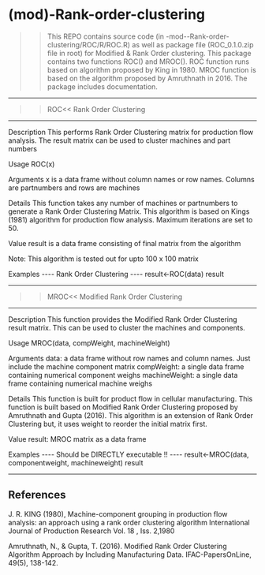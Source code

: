 # (mod)-Rank-order-clustering

>>This REPO contains source code (in -mod--Rank-order-clustering/ROC/R/ROC.R) as well as package file (ROC_0.1.0.zip file in root) for Modified & Rank Order clustering. This package contains two functions ROC() and MROC(). ROC function runs based on algorithm proposed by King in 1980. MROC function is based on the algorithm proposed by Amruthnath in 2016. The package includes documentation. 

----------------------------------------------------------------------------------------------------------------------------------------
>>ROC<<  Rank Order Clustering
----------------------------------------------------------------------------------------------------------------------------------------

Description
This performs Rank Order Clustering matrix for production flow analysis. The result matrix can be used to cluster machines and part numbers

Usage
ROC(x)

Arguments
x	is a data frame without column names or row names. Columns are partnumbers and rows are machines

Details
This function takes any number of machines or partnumbers to generate a Rank Order Clustering Matrix. This algorithm is based on Kings (1981) algorithm for production flow analysis. Maximum iterations are set to 50.

Value
result	is a data frame consisting of final matrix from the algorithm

Note:
This algorithm is tested out for upto 100 x 100 matrix

Examples
---- Rank Order Clustering ----
result<-ROC(data)
result


----------------------------------------------------------------------------------------------------------------------------------------
>>MROC<< Modified Rank Order Clustering
----------------------------------------------------------------------------------------------------------------------------------------

Description
This function provides the Modified Rank Order Clustering result matrix. This can be used to cluster the machines and components.

Usage
MROC(data, compWeight, machineWeight)

Arguments
data:         	a data frame without row names and column names. Just include the machine component matrix
compWeight:	    a single data frame containing numerical component weighs
machineWeight:	a single data frame containing numerical machine weighs

Details
This function is built for product flow in cellular manufacturing. This function is built based on Modified Rank Order Clustering proposed by Amruthnath and Gupta (2016). This algorithm is an extension of Rank Order Clustering but, it uses weight to reorder the initial matrix first.

Value
result:       	MROC matrix as a data frame

Examples
---- Should be DIRECTLY executable !! ----
result<-MROC(data, componentweight, machineweight)
result

----------------------------------------------------------------------------------------------------------------------------------------
References
----------------------------------------------------------------------------------------------------------------------------------------
J. R. KING (1980), Machine-component grouping in production flow analysis: an approach using a rank order clustering algorithm International Journal of Production Research Vol. 18 , Iss. 2,1980

Amruthnath, N., & Gupta, T. (2016). Modified Rank Order Clustering Algorithm Approach by Including Manufacturing Data. IFAC-PapersOnLine, 49(5), 138-142.
